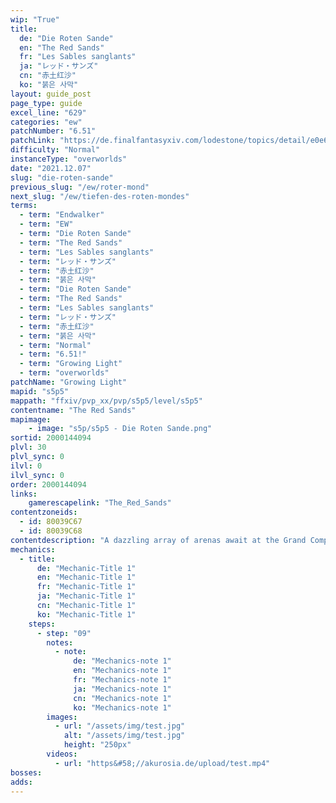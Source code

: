 ```yaml
---
wip: "True"
title:
  de: "Die Roten Sande"
  en: "The Red Sands"
  fr: "Les Sables sanglants"
  ja: "レッド・サンズ"
  cn: "赤土红沙"
  ko: "붉은 사막"
layout: guide_post
page_type: guide
excel_line: "629"
categories: "ew"
patchNumber: "6.51"
patchLink: "https://de.finalfantasyxiv.com/lodestone/topics/detail/e0e60e53cf65e1eda8e1fe7051b418e24bedb1c4"
difficulty: "Normal"
instanceType: "overworlds"
date: "2021.12.07"
slug: "die-roten-sande"
previous_slug: "/ew/roter-mond"
next_slug: "/ew/tiefen-des-roten-mondes"
terms:
  - term: "Endwalker"
  - term: "EW"
  - term: "Die Roten Sande"
  - term: "The Red Sands"
  - term: "Les Sables sanglants"
  - term: "レッド・サンズ"
  - term: "赤土红沙"
  - term: "붉은 사막"
  - term: "Die Roten Sande"
  - term: "The Red Sands"
  - term: "Les Sables sanglants"
  - term: "レッド・サンズ"
  - term: "赤土红沙"
  - term: "붉은 사막"
  - term: "Normal"
  - term: "6.51!"
  - term: "Growing Light"
  - term: "overworlds"
patchName: "Growing Light"
mapid: "s5p5"
mappath: "ffxiv/pvp_xx/pvp/s5p5/level/s5p5"
contentname: "The Red Sands"
mapimage:
    - image: "s5p/s5p5 - Die Roten Sande.png"
sortid: 2000144094
plvl: 30
plvl_sync: 0
ilvl: 0
ilvl_sync: 0
order: 2000144094
links:
    gamerescapelink: "The_Red_Sands"
contentzoneids:
  - id: 80039C67
  - id: 80039C68
contentdescription: "A dazzling array of arenas await at the Grand Companies' glamour-woven tactical training grounds. Designed with adventurers in mind, these strategic confrontations of but few competitors make for a thrilling challenge for newcome pups and Wolves' Den regulars alike.<br/><br/><br/><br/>At the end of the crystal line, who will stand victorious? Will it be you?<br/><br/><br/><br/>※Match results will affect Rising Stars and Crystal Credit.<br/><br/>※Players with comparable PvP tiers and risers will be matched with one another.<br/><br/>※Parties will be sorted by role, tier, riser, and credit to ensure relatively equal averages."
mechanics:
  - title:
      de: "Mechanic-Title 1"
      en: "Mechanic-Title 1"
      fr: "Mechanic-Title 1"
      ja: "Mechanic-Title 1"
      cn: "Mechanic-Title 1"
      ko: "Mechanic-Title 1"
    steps:
      - step: "09"
        notes:
          - note:
              de: "Mechanics-note 1"
              en: "Mechanics-note 1"
              fr: "Mechanics-note 1"
              ja: "Mechanics-note 1"
              cn: "Mechanics-note 1"
              ko: "Mechanics-note 1"
        images:
          - url: "/assets/img/test.jpg"
            alt: "/assets/img/test.jpg"
            height: "250px"
        videos:
          - url: "https&#58;//akurosia.de/upload/test.mp4"
bosses:
adds:
---
```

